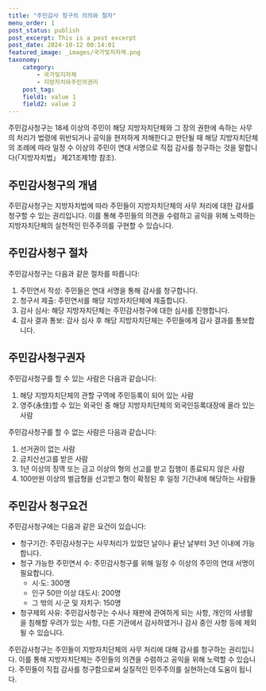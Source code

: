 ```yaml
---
title: "주민감사 청구의 의의와 절차"
menu_order: 1
post_status: publish
post_excerpt: This is a post excerpt
post_date: 2024-10-12 00:14:01
featured_image: _images/국가및지자체.png
taxonomy:
    category:
        - 국가및지자체
        - 지방자치와주민의권리
    post_tag:
    field1: value 1
    field2: value 2
---
```



주민감사청구는 18세 이상의 주민이 해당 지방자치단체와 그 장의 권한에 속하는 사무의 처리가 법령에 위반되거나 공익을 현저하게 저해한다고 판단될 때 해당 지방자치단체의 조례에 따라 일정 수 이상의 주민이 연대 서명으로 직접 감사를 청구하는 것을 말합니다(「지방자치법」 제21조제1항 참조).

## 주민감사청구의 개념

주민감사청구는 지방자치법에 따라 주민들이 지방자치단체의 사무 처리에 대한 감사를 청구할 수 있는 권리입니다. 이를 통해 주민들의 의견을 수렴하고 공익을 위해 노력하는 지방자치단체의 실천적인 민주주의를 구현할 수 있습니다.

## 주민감사청구 절차

주민감사청구는 다음과 같은 절차를 따릅니다:

1. 주민연서 작성: 주민들은 연대 서명을 통해 감사를 청구합니다.
2. 청구서 제출: 주민연서를 해당 지방자치단체에 제출합니다.
3. 감사 심사: 해당 지방자치단체는 주민감사청구에 대한 심사를 진행합니다.
4. 감사 결과 통보: 감사 심사 후 해당 지방자치단체는 주민들에게 감사 결과를 통보합니다.

## 주민감사청구권자

주민감사청구를 할 수 있는 사람은 다음과 같습니다:

1. 해당 지방자치단체의 관할 구역에 주민등록이 되어 있는 사람
2. 영주(永住)할 수 있는 외국인 중 해당 지방자치단체의 외국인등록대장에 올라 있는 사람

주민감사청구를 할 수 없는 사람은 다음과 같습니다:

1. 선거권이 없는 사람
2. 금치산선고를 받은 사람
3. 1년 이상의 징역 또는 금고 이상의 형의 선고를 받고 집행이 종료되지 않은 사람
4. 100만원 이상의 벌금형을 선고받고 형이 확정된 후 일정 기간내에 해당하는 사람들

## 주민감사 청구요건

주민감사청구에는 다음과 같은 요건이 있습니다:

- 청구기간: 주민감사청구는 사무처리가 있었던 날이나 끝난 날부터 3년 이내에 가능합니다.
- 청구 가능한 주민연서 수: 주민감사청구를 위해 일정 수 이상의 주민의 연대 서명이 필요합니다.
  - 시·도: 300명
  - 인구 50만 이상 대도시: 200명
  - 그 밖의 시·군 및 자치구: 150명
- 청구제외 사유: 주민감사청구는 수사나 재판에 관여하게 되는 사항, 개인의 사생활을 침해할 우려가 있는 사항, 다른 기관에서 감사하였거나 감사 중인 사항 등에 제외될 수 있습니다.

주민감사청구는 주민들이 지방자치단체의 사무 처리에 대해 감사를 청구하는 권리입니다. 이를 통해 지방자치단체는 주민들의 의견을 수렴하고 공익을 위해 노력할 수 있습니다. 주민들이 직접 감사를 청구함으로써 실질적인 민주주의를 실현하는데 도움이 됩니다.
